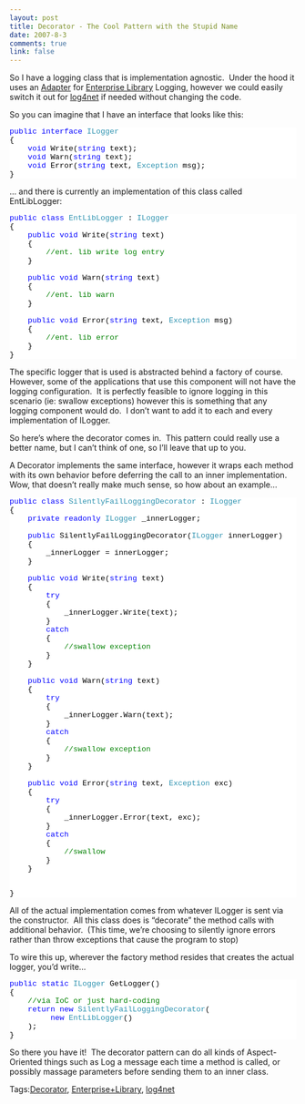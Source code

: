 ```yaml
--- 
layout: post
title: Decorator - The Cool Pattern with the Stupid Name
date: 2007-8-3
comments: true
link: false
---
```

<p>So I have a logging class that is implementation agnostic.&nbsp; Under the hood it uses an <a href="http://www.dofactory.com/Patterns/PatternAdapter.aspx" target="_blank">Adapter</a> for <a href="http://msdn2.microsoft.com/en-us/library/aa480453.aspx" target="_blank">Enterprise Library</a> Logging, however we could easily switch it out for <a href="http://logging.apache.org/log4net/" target="_blank">log4net</a> if needed without changing the code.</p><p>So you can imagine that I have an interface that looks like this:</p><div style="FONT-SIZE: 10pt; BACKGROUND: white; COLOR: black; FONT-FAMILY: Courier New"><p style="MARGIN: 0px"><span style="COLOR: blue">public</span> <span style="COLOR: blue">interface</span> <span style="COLOR: #2b91af">ILogger</span></p><p style="MARGIN: 0px">{</p><p style="MARGIN: 0px">&nbsp;&nbsp;&nbsp; <span style="COLOR: blue">void</span> Write(<span style="COLOR: blue">string</span> text);</p><p style="MARGIN: 0px">&nbsp;&nbsp;&nbsp; <span style="COLOR: blue">void</span> Warn(<span style="COLOR: blue">string</span> text);</p><p style="MARGIN: 0px">&nbsp;&nbsp;&nbsp; <span style="COLOR: blue">void</span> Error(<span style="COLOR: blue">string</span> text, <span style="COLOR: #2b91af">Exception</span> msg);</p><p style="MARGIN: 0px">}</p></div><!--EndFragment--><p>&hellip; and there is currently an implementation of this class called EntLibLogger:</p><div style="FONT-SIZE: 10pt; BACKGROUND: white; COLOR: black; FONT-FAMILY: Courier New"><p style="MARGIN: 0px"><span style="COLOR: blue">public</span> <span style="COLOR: blue">class</span> <span style="COLOR: #2b91af">EntLibLogger</span> : <span style="COLOR: #2b91af">ILogger</span></p><p style="MARGIN: 0px">{&nbsp;&nbsp;&nbsp; &nbsp;&nbsp;&nbsp; </p><p style="MARGIN: 0px">&nbsp;&nbsp;&nbsp; <span style="COLOR: blue">public</span> <span style="COLOR: blue">void</span> Write(<span style="COLOR: blue">string</span> text)</p><p style="MARGIN: 0px">&nbsp;&nbsp;&nbsp; {</p><p style="MARGIN: 0px">&nbsp;&nbsp;&nbsp; &nbsp;&nbsp;&nbsp; <span style="COLOR: green">//ent. lib write log entry</span></p><p style="MARGIN: 0px">&nbsp;&nbsp;&nbsp; }</p><p style="MARGIN: 0px">&nbsp;</p><p style="MARGIN: 0px">&nbsp;&nbsp;&nbsp; <span style="COLOR: blue">public</span> <span style="COLOR: blue">void</span> Warn(<span style="COLOR: blue">string</span> text)</p><p style="MARGIN: 0px">&nbsp;&nbsp;&nbsp; {</p><p style="MARGIN: 0px">&nbsp;&nbsp;&nbsp; &nbsp;&nbsp;&nbsp; <span style="COLOR: green">//ent. lib warn</span></p><p style="MARGIN: 0px">&nbsp;&nbsp;&nbsp; }</p><p style="MARGIN: 0px">&nbsp;</p><p style="MARGIN: 0px">&nbsp;&nbsp;&nbsp; <span style="COLOR: blue">public</span> <span style="COLOR: blue">void</span> Error(<span style="COLOR: blue">string</span> text, <span style="COLOR: #2b91af">Exception</span> msg)</p><p style="MARGIN: 0px">&nbsp;&nbsp;&nbsp; {</p><p style="MARGIN: 0px">&nbsp;&nbsp;&nbsp; &nbsp;&nbsp;&nbsp; <span style="COLOR: green">//ent. lib error</span></p><p style="MARGIN: 0px">&nbsp;&nbsp;&nbsp; }&nbsp;&nbsp;&nbsp; &nbsp;&nbsp;&nbsp; </p><p style="MARGIN: 0px">}</p></div><!--EndFragment--><p>The specific logger that is used is abstracted behind a factory of course.&nbsp; However, some of the applications that use this component will not have the logging configuration.&nbsp; It is perfectly feasible to ignore logging in this scenario (ie: swallow exceptions) however this is something that any logging component would do.&nbsp; I don&rsquo;t want to add it to each and every implementation of ILogger.</p><p>So here&rsquo;s where the decorator comes in.&nbsp; This pattern could really use a better name, but I can&rsquo;t think of one, so I&rsquo;ll leave that up to you.</p><p>A Decorator implements the same interface, however it wraps each method with its own behavior before deferring the call to an inner implementation.&nbsp; Wow, that doesn&rsquo;t really make much sense, so how about an example&hellip;</p><div style="FONT-SIZE: 10pt; BACKGROUND: white; COLOR: black; FONT-FAMILY: Courier New"><p style="MARGIN: 0px"><span style="COLOR: blue">public</span> <span style="COLOR: blue">class</span> <span style="COLOR: #2b91af">SilentlyFailLoggingDecorator</span> : <span style="COLOR: #2b91af">ILogger</span></p><p style="MARGIN: 0px">{</p><p style="MARGIN: 0px">&nbsp;&nbsp;&nbsp; <span style="COLOR: blue">private</span> <span style="COLOR: blue">readonly</span> <span style="COLOR: #2b91af">ILogger</span> _innerLogger;</p><p style="MARGIN: 0px">&nbsp;</p><p style="MARGIN: 0px">&nbsp;&nbsp;&nbsp; <span style="COLOR: blue">public</span> SilentlyFailLoggingDecorator(<span style="COLOR: #2b91af">ILogger</span> innerLogger)</p><p style="MARGIN: 0px">&nbsp;&nbsp;&nbsp; {</p><p style="MARGIN: 0px">&nbsp;&nbsp;&nbsp; &nbsp;&nbsp;&nbsp; _innerLogger = innerLogger;</p><p style="MARGIN: 0px">&nbsp;&nbsp;&nbsp; }</p><p style="MARGIN: 0px">&nbsp;</p><p style="MARGIN: 0px">&nbsp;&nbsp;&nbsp; <span style="COLOR: blue">public</span> <span style="COLOR: blue">void</span> Write(<span style="COLOR: blue">string</span> text)</p><p style="MARGIN: 0px">&nbsp;&nbsp;&nbsp; {</p><p style="MARGIN: 0px">&nbsp;&nbsp;&nbsp; &nbsp;&nbsp;&nbsp; <span style="COLOR: blue">try</span></p><p style="MARGIN: 0px">&nbsp;&nbsp;&nbsp; &nbsp;&nbsp;&nbsp; {</p><p style="MARGIN: 0px">&nbsp;&nbsp;&nbsp; &nbsp;&nbsp;&nbsp; &nbsp;&nbsp;&nbsp; _innerLogger.Write(text);</p><p style="MARGIN: 0px">&nbsp;&nbsp;&nbsp; &nbsp;&nbsp;&nbsp; }</p><p style="MARGIN: 0px">&nbsp;&nbsp;&nbsp; &nbsp;&nbsp;&nbsp; <span style="COLOR: blue">catch</span></p><p style="MARGIN: 0px">&nbsp;&nbsp;&nbsp; &nbsp;&nbsp;&nbsp; {</p><p style="MARGIN: 0px">&nbsp;&nbsp;&nbsp; &nbsp;&nbsp;&nbsp; &nbsp;&nbsp;&nbsp; <span style="COLOR: green">//swallow exception</span></p><p style="MARGIN: 0px">&nbsp;&nbsp;&nbsp; &nbsp;&nbsp;&nbsp; }</p><p style="MARGIN: 0px">&nbsp;&nbsp;&nbsp; }</p><p style="MARGIN: 0px">&nbsp;</p><p style="MARGIN: 0px">&nbsp;&nbsp;&nbsp; <span style="COLOR: blue">public</span> <span style="COLOR: blue">void</span> Warn(<span style="COLOR: blue">string</span> text)</p><p style="MARGIN: 0px">&nbsp;&nbsp;&nbsp; {</p><p style="MARGIN: 0px">&nbsp;&nbsp;&nbsp; &nbsp;&nbsp;&nbsp; <span style="COLOR: blue">try</span> </p><p style="MARGIN: 0px">&nbsp;&nbsp;&nbsp; &nbsp;&nbsp;&nbsp; {&nbsp;&nbsp;&nbsp; &nbsp;&nbsp;&nbsp; &nbsp;&nbsp;&nbsp; </p><p style="MARGIN: 0px">&nbsp;&nbsp;&nbsp; &nbsp;&nbsp;&nbsp; &nbsp;&nbsp;&nbsp; _innerLogger.Warn(text);&nbsp;&nbsp;&nbsp; &nbsp;&nbsp;&nbsp; &nbsp;&nbsp;&nbsp; &nbsp;&nbsp;&nbsp; </p><p style="MARGIN: 0px">&nbsp;&nbsp;&nbsp; &nbsp;&nbsp;&nbsp; }</p><p style="MARGIN: 0px">&nbsp;&nbsp;&nbsp; &nbsp;&nbsp;&nbsp; <span style="COLOR: blue">catch</span></p><p style="MARGIN: 0px">&nbsp;&nbsp;&nbsp; &nbsp;&nbsp;&nbsp; {</p><p style="MARGIN: 0px">&nbsp;&nbsp;&nbsp; &nbsp;&nbsp;&nbsp; &nbsp;&nbsp;&nbsp; <span style="COLOR: green">//swallow exception&nbsp;&nbsp;&nbsp; &nbsp;&nbsp;&nbsp; &nbsp;&nbsp;&nbsp; </span></p><p style="MARGIN: 0px">&nbsp;&nbsp;&nbsp; &nbsp;&nbsp;&nbsp; }</p><p style="MARGIN: 0px">&nbsp;&nbsp;&nbsp; }</p><p style="MARGIN: 0px">&nbsp;</p><p style="MARGIN: 0px">&nbsp;&nbsp;&nbsp; <span style="COLOR: blue">public</span> <span style="COLOR: blue">void</span> Error(<span style="COLOR: blue">string</span> text, <span style="COLOR: #2b91af">Exception</span> exc)</p><p style="MARGIN: 0px">&nbsp;&nbsp;&nbsp; {</p><p style="MARGIN: 0px">&nbsp;&nbsp;&nbsp; &nbsp;&nbsp;&nbsp; <span style="COLOR: blue">try</span></p><p style="MARGIN: 0px">&nbsp;&nbsp;&nbsp; &nbsp;&nbsp;&nbsp; {</p><p style="MARGIN: 0px">&nbsp;&nbsp;&nbsp; &nbsp;&nbsp;&nbsp; &nbsp;&nbsp;&nbsp; _innerLogger.Error(text, exc);</p><p style="MARGIN: 0px">&nbsp;&nbsp;&nbsp; &nbsp;&nbsp;&nbsp; }</p><p style="MARGIN: 0px">&nbsp;&nbsp;&nbsp; &nbsp;&nbsp;&nbsp; <span style="COLOR: blue">catch</span></p><p style="MARGIN: 0px">&nbsp;&nbsp;&nbsp; &nbsp;&nbsp;&nbsp; {</p><p style="MARGIN: 0px">&nbsp;&nbsp;&nbsp; &nbsp;&nbsp;&nbsp; &nbsp;&nbsp;&nbsp; <span style="COLOR: green">//swallow</span></p><p style="MARGIN: 0px">&nbsp;&nbsp;&nbsp; &nbsp;&nbsp;&nbsp; }</p><p style="MARGIN: 0px">&nbsp;&nbsp;&nbsp; }</p><p style="MARGIN: 0px">&nbsp;</p><p style="MARGI
N: 0px">}</p></div><p>All of the actual implementation comes from whatever ILogger is sent via the constructor.&nbsp; All this class does is &ldquo;decorate&rdquo; the method calls with additional behavior.&nbsp; (This time, we&rsquo;re choosing to silently ignore errors rather than throw exceptions that cause the program to stop)</p><p>To wire this up, wherever the factory method resides that creates the actual logger, you&rsquo;d write&hellip;</p><div style="FONT-SIZE: 10pt; BACKGROUND: white; COLOR: black; FONT-FAMILY: Courier New"><p style="MARGIN: 0px"><span style="COLOR: blue">public</span> <span style="COLOR: blue">static</span> <span style="COLOR: #2b91af">ILogger</span> GetLogger()</p><p style="MARGIN: 0px">{</p><p style="MARGIN: 0px">&nbsp;&nbsp;&nbsp; <span style="COLOR: green">//via IoC or just hard-coding</span></p><p style="MARGIN: 0px">&nbsp;&nbsp;&nbsp; <span style="COLOR: blue">return</span> <span style="COLOR: blue">new</span> <span style="COLOR: #2b91af">SilentlyFailLoggingDecorator</span>(</p><p style="MARGIN: 0px"><font color="#0000ff">&nbsp;&nbsp;&nbsp;&nbsp;&nbsp;&nbsp;&nbsp;&nbsp; </font><span style="COLOR: blue">new</span> <span style="COLOR: #2b91af">EntLibLogger</span>()</p><p style="MARGIN: 0px">&nbsp;&nbsp;&nbsp;&nbsp;);</p><p style="MARGIN: 0px">}</p></div><!--EndFragment--><p>So there you have it!&nbsp; The decorator pattern can do all kinds of Aspect-Oriented things such as Log a message each time a method is called, or possibly massage parameters before sending them to an inner class.</p><div class="bjtags">Tags:<a rel="tag" href="http://technorati.com/tag/Decorator">Decorator</a>, <a rel="tag" href="http://technorati.com/tag/Enterprise+Library">Enterprise+Library</a>, <a rel="tag" href="http://technorati.com/tag/log4net">log4net</a></div>
